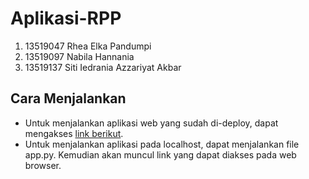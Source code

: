 # Aplikasi-RPP
1. 13519047 Rhea Elka Pandumpi
2. 13519097 Nabila Hannania
3. 13519137 Siti Iedrania Azzariyat Akbar

## Cara Menjalankan
- Untuk menjalankan aplikasi web yang sudah di-deploy, dapat mengakses [link berikut](https://aplikasi-rpp.herokuapp.com/).
- Untuk menjalankan aplikasi pada localhost, dapat menjalankan file app.py. Kemudian akan muncul link yang dapat diakses pada web browser.
